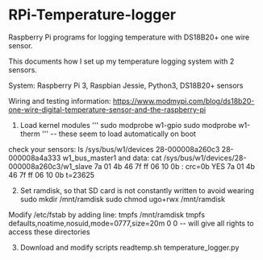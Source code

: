 # RPi-Temperature-logger
Raspberry Pi programs for logging temperature with DS18B20+ one wire sensor.

This documents how I set up my temperature logging system with 2 sensors.

System:
Raspberry Pi 3, Raspbian Jessie, Python3, DS18B20+ sensors 


Wiring and testing information:
https://www.modmypi.com/blog/ds18b20-one-wire-digital-temperature-sensor-and-the-raspberry-pi

1. Load kernel modules
'''
sudo modprobe w1-gpio
sudo modprobe w1-therm
'''
-- these seem to load automatically on boot

check your sensors:
ls /sys/bus/w1/devices
28-000008a260c3  28-000008a4a333  w1_bus_master1
and data:
cat /sys/bus/w1/devices/28-000008a260c3/w1_slave
7a 01 4b 46 7f ff 06 10 0b : crc=0b YES
7a 01 4b 46 7f ff 06 10 0b t=23625

2. Set ramdisk, so that SD card is not constantly written to avoid wearing
sudo mkdir /mnt/ramdisk
sudo chmod ugo+rwx /mnt/ramdisk

Modify /etc/fstab by adding line:
tmpfs /mnt/ramdisk tmpfs defaults,noatime,nosuid,mode=0777,size=20m 0 0
-- will give all rights to access these directories

3. Download and modify scripts
readtemp.sh
temperature_logger.py
